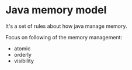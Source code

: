 # Java memory model

It's a set of rules about how java manage memory.

Focus on following of the memory management:

- atomic
- orderly
- visibility
